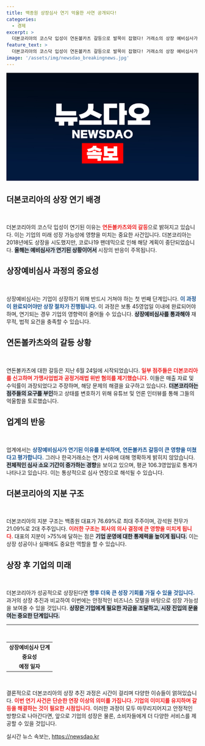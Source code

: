 ```yaml
---
title: 백종원 상장심사 연기 억울한 사연 공개되다!
categories:
  - 경제
excerpt: >
  더본코리아의 코스닥 입성이 연돈볼카츠 갈등으로 발목이 잡혔다! 거래소의 상장 예비심사가 연기되며, 충격적인 진실이 드러날 조짐이 보인다. 더본코리아와 점주 간의 갈등 속, 진짜 사연을 확인해보세요!
feature_text: >
  더본코리아의 코스닥 입성이 연돈볼카츠 갈등으로 발목이 잡혔다! 거래소의 상장 예비심사가 연기되며, 충격적인 진실이 드러날 조짐이 보인다. 더본코리아와 점주 간의 갈등 속, 진짜 사연을 확인해보세요!
image: '/assets/img/newsdao_breakingnews.jpg'
---
```


<p><img src="/assets/img/newsdao_breakingnews.jpg" alt="koreaapp 속보" /></p>

<h2 data-ke-size="size26">더본코리아의 상장 연기 배경</h2>

<p data-ke-size="size16">&nbsp;</p>

<p>더본코리아의 코스닥 입성이 연기된 이유는 <b><span style="color: #ee2323;">연돈볼카츠와의 갈등</span></b>으로 밝혀지고 있습니다. 이는 기업의 미래 성장 가능성에 영향을 미치는 중요한 사건입니다. 더본코리아는 2018년에도 상장을 시도했지만, 코로나19 팬데믹으로 인해 해당 계획이 중단되었습니다. <b><span style="background-color: #21538527;">올해는 예비심사가 연기된 상황이어서</span></b> 시장의 반응이 주목됩니다.</p>

<h2 data-ke-size="size26">상장예비심사 과정의 중요성</h2>

<p data-ke-size="size16">&nbsp;</p>

<p>상장예비심사는 기업이 상장하기 위해 반드시 거쳐야 하는 첫 번째 단계입니다. <b><span style="color: #1a5490;">이 과정이 완료되어야만 상장 절차가 진행됩니다.</span></b> 이 과정은 보통 45영업일 이내에 완료되어야 하며, 연기되는 경우 기업의 영향력이 줄어들 수 있습니다. <b><span style="background-color: #21538527;">상장예비심사를 통과해야</span></b> 재무적, 법적 요건을 충족할 수 있습니다.</p>

<h2 data-ke-size="size26">연돈볼카츠와의 갈등 상황</h2>

<p data-ke-size="size16">&nbsp;</p>

<p>연돈볼카츠에 대한 갈등은 지난 6월 24일에 시작되었습니다. <b><span style="color: #ee2323;">일부 점주들은 더본코리아를 신고하며 가맹사업법과 공정거래법 위반 혐의를 제기했습니다.</span></b> 이들은 매출 자료 및 수익률이 과장되었다고 주장하며, 해당 문제의 해결을 요구하고 있습니다. <b><span style="background-color: #21538527;">더본코리아는 점주들의 요구를 부인</span></b>하고 상태를 변호하기 위해 유튜브 및 언론 인터뷰를 통해 그들의 억울함을 토로했습니다.</p>

<h2 data-ke-size="size26">업계의 반응</h2>

<p data-ke-size="size16">&nbsp;</p>

<p>업계에서는 <b><span style="color: #1a5490;">상장예비심사가 연기된 이유를 분석하며, 연돈볼카츠 갈등이 큰 영향을 미쳤다고 평가합니다.</span></b> 그러나 한국거래소는 연기 사유에 대해 명확하게 밝히지 않았습니다. <b><span style="background-color: #21538527;">전체적인 심사 소요 기간이 증가하는 경향</span></b>을 보이고 있으며, 평균 106.3영업일로 통계가 나타나고 있습니다. 이는 통상적으로 심사 연장으로 해석될 수 있습니다.</p>

<h2 data-ke-size="size26">더본코리아의 지분 구조</h2>

<p data-ke-size="size16">&nbsp;</p>

<p>더본코리아의 지분 구조는 백종원 대표가 76.69%로 최대 주주이며, 강석원 전무가 21.09%로 2대 주주입니다. <b><span style="color: #ee2323;">이러한 구조는 회사의 의사 결정에 큰 영향을 미치게 됩니다.</span></b> 대표의 지분이 &gt;75%에 달하는 점은 <b><span style="background-color: #21538527;">기업 운영에 대한 통제력을 높이게 됩니다.</span></b> 이는 상장 성공이나 실패에도 중요한 역할을 할 수 있습니다. </p>

<h2 data-ke-size="size26">상장 후 기업의 미래</h2>

<p data-ke-size="size16">&nbsp;</p>

<p>더본코리아가 성공적으로 상장된다면 <b><span style="color: #1a5490;">향후 더욱 큰 성장 기회를 가질 수 있을 것입니다.</span></b> 과거의 상장 추진과 비교하여 이번에는 안정적인 비즈니스 모델을 바탕으로 성장 가능성을 보여줄 수 있을 것입니다. <b><span style="background-color: #21538527;">상장은 기업에게 필요한 자금을 조달하고, 시장 진입의 문을 여는 중요한 단계입니다.</span></b> </p>

<hr/>

<p data-ke-size="size16">&nbsp;</p>

<div>
<table style="width: 100%; border-collapse: collapse;">
  <tr>
    <td style="text-align: center; height: 17px;"><b>상장예비심사 단계</b></td>
  </tr>
  <tr>
    <td style="text-align: center; height: 17px;"><b>중요성</b></td>
  </tr>
  <tr>
    <td style="text-align: center; height: 17px;"><b>예정 일자</b></td>
  </tr>
</table>
</div>

<p data-ke-size="size16">&nbsp;</p>

<p>결론적으로 더본코리아의 상장 추진 과정은 시간이 걸리며 다양한 이슈들이 얽혀있습니다. <b><span style="color: #ee2323;">이번 연기 사건은 단순한 연장 이상의 의미를 가집니다. 기업의 이미지를 유지하며 갈등을 해결하는 것이 필요한 시점입니다.</span></b> 이러한 과정이 모두 마무리지어지고 안정적인 방향으로 나아간다면, 앞으로 기업의 성장은 물론, 소비자들에게 더 다양한 서비스를 제공할 수 있을 것입니다.</p>
실시간 뉴스 속보는, <a href="https://newsdao.kr" rel="dofollow">https://newsdao.kr</a>


